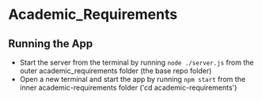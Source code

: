 # Academic_Requirements #

## Running the App ##

* Start the server from the terminal by running `node ./server.js` from the outer academic_requirements folder (the base repo folder)
* Open a new terminal and start the app by running `npm start` from the inner academic-requirements folder ('cd academic-requirements')
